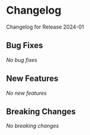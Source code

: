 # Changelog

Changelog for Release 2024-01

## Bug Fixes

*No bug fixes*

## New Features

*No new features*

## Breaking Changes

*No breaking changes*